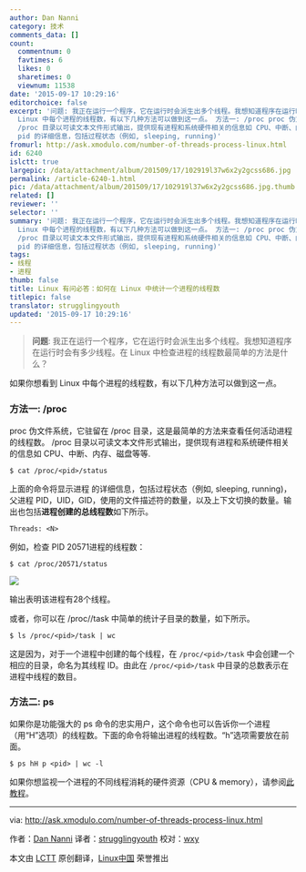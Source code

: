 ```yaml
---
author: Dan Nanni
category: 技术
comments_data: []
count:
  commentnum: 0
  favtimes: 6
  likes: 0
  sharetimes: 0
  viewnum: 11538
date: '2015-09-17 10:29:16'
editorchoice: false
excerpt: '问题: 我正在运行一个程序，它在运行时会派生出多个线程。我想知道程序在运行时会有多少线程。在 Linux 中检查进程的线程数最简单的方法是什么？  如果你想看到
  Linux 中每个进程的线程数，有以下几种方法可以做到这一点。 方法一: /proc proc 伪文件系统，它驻留在 /proc 目录，这是最简单的方法来查看任何活动进程的线程数。
  /proc 目录以可读文本文件形式输出，提供现有进程和系统硬件相关的信息如 CPU、中断、内存、磁盘等等. $ cat /proc/pid/status  上面的命令将显示进程
  pid 的详细信息，包括过程状态（例如, sleeping, running)'
fromurl: http://ask.xmodulo.com/number-of-threads-process-linux.html
id: 6240
islctt: true
largepic: /data/attachment/album/201509/17/102919l37w6x2y2gcss686.jpg
permalink: /article-6240-1.html
pic: /data/attachment/album/201509/17/102919l37w6x2y2gcss686.jpg.thumb.jpg
related: []
reviewer: ''
selector: ''
summary: '问题: 我正在运行一个程序，它在运行时会派生出多个线程。我想知道程序在运行时会有多少线程。在 Linux 中检查进程的线程数最简单的方法是什么？  如果你想看到
  Linux 中每个进程的线程数，有以下几种方法可以做到这一点。 方法一: /proc proc 伪文件系统，它驻留在 /proc 目录，这是最简单的方法来查看任何活动进程的线程数。
  /proc 目录以可读文本文件形式输出，提供现有进程和系统硬件相关的信息如 CPU、中断、内存、磁盘等等. $ cat /proc/pid/status  上面的命令将显示进程
  pid 的详细信息，包括过程状态（例如, sleeping, running)'
tags:
- 线程
- 进程
thumb: false
title: Linux 有问必答：如何在 Linux 中统计一个进程的线程数
titlepic: false
translator: strugglingyouth
updated: '2015-09-17 10:29:16'
---
```



> 
> **问题**: 我正在运行一个程序，它在运行时会派生出多个线程。我想知道程序在运行时会有多少线程。在 Linux 中检查进程的线程数最简单的方法是什么？
> 
> 
> 


如果你想看到 Linux 中每个进程的线程数，有以下几种方法可以做到这一点。


### 方法一: /proc


proc 伪文件系统，它驻留在 /proc 目录，这是最简单的方法来查看任何活动进程的线程数。 /proc 目录以可读文本文件形式输出，提供现有进程和系统硬件相关的信息如 CPU、中断、内存、磁盘等等.



```
$ cat /proc/<pid>/status

```

上面的命令将显示进程 <pid> 的详细信息，包括过程状态（例如, sleeping, running)，父进程 PID，UID，GID，使用的文件描述符的数量，以及上下文切换的数量。输出也包括**进程创建的总线程数**如下所示。



```
Threads: <N>

```

例如，检查 PID 20571进程的线程数：



```
$ cat /proc/20571/status

```

![](/data/attachment/album/201509/17/102919l37w6x2y2gcss686.jpg)


输出表明该进程有28个线程。


或者，你可以在 /proc//task 中简单的统计子目录的数量，如下所示。



```
$ ls /proc/<pid>/task | wc

```

这是因为，对于一个进程中创建的每个线程，在 `/proc/<pid>/task` 中会创建一个相应的目录，命名为其线程 ID。由此在 `/proc/<pid>/task` 中目录的总数表示在进程中线程的数目。


### 方法二: ps


如果你是功能强大的 ps 命令的忠实用户，这个命令也可以告诉你一个进程（用“H”选项）的线程数。下面的命令将输出进程的线程数。“h”选项需要放在前面。



```
$ ps hH p <pid> | wc -l

```

如果你想监视一个进程的不同线程消耗的硬件资源（CPU & memory），请参阅[此教程](/article-5633-1.html)。




---


via: <http://ask.xmodulo.com/number-of-threads-process-linux.html>


作者：[Dan Nanni](http://ask.xmodulo.com/author/nanni) 译者：[strugglingyouth](https://github.com/strugglingyouth) 校对：[wxy](https://github.com/wxy)


本文由 [LCTT](https://github.com/LCTT/TranslateProject) 原创翻译，[Linux中国](https://linux.cn/) 荣誉推出